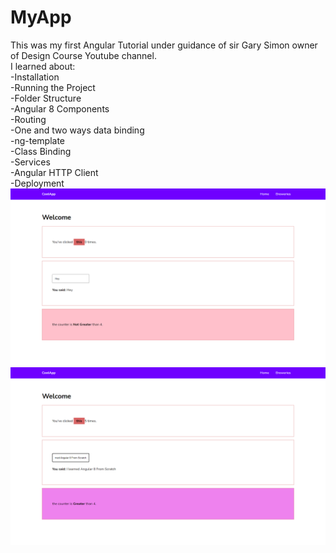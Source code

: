 # MyApp

This was my first Angular Tutorial under guidance of sir Gary Simon owner of Design Course Youtube channel.  
I learned about:  
-Installation  
-Running the Project  
-Folder Structure  
-Angular 8 Components  
-Routing  
-One and two ways data binding  
-ng-template  
-Class Binding  
-Services  
-Angular HTTP Client  
-Deployment  
![Alt text](screenshots//img_1.png?raw=true )
![Alt text](screenshots//img_2.png?raw=true )

